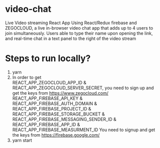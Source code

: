 # video-chat

Live Video streaming React App Using React/Redux firebase and ZEGOCLOUD, a live in-browser video chat app that adds up to 4 users to join simultaneously. Users able to type their name upon opening the link, and real-time chat in a text panel to the right of the video stream

# Steps to run locally?

1. yarn
2. In order to get \
   REACT_APP_ZEGOCLOUD_APP_ID & REACT_APP_ZEGOCLOUD_SERVER_SECRET, you need to sign up and get the keys from https://www.zegocloud.com/ \
   REACT_APP_FIREBASE_API_KEY & REACT_APP_FIREBASE_AUTH_DOMAIN & REACT_APP_FIREBASE_PROJECT_ID & REACT_APP_FIREBASE_STORAGE_BUCKET & REACT_APP_FIREBASE_MESSAGING_SENDER_ID & REACT_APP_FIREBASE_APP_ID & REACT_APP_FIREBASE_MEASURMENT_ID You need to signup and get the keys from https://firebase.google.com/
3. yarn start

